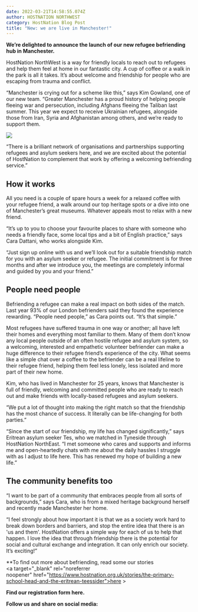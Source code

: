 ```yaml
---
date: 2022-03-21T14:58:55.074Z
author: HOSTNATION NORTHWEST
category: HostNation Blog Post
title: "New: we are live in Manchester!"
---
```

**We’re delighted to announce the launch of our new refugee befriending hub in Manchester.**

HostNation NorthWest is a way for friendly locals to reach out to refugees and help them feel at home in our fantastic city. A cup of coffee or a walk in the park is all it takes. It’s about welcome and friendship for people who are escaping from trauma and conflict.

“Manchester is crying out for a scheme like this,” says Kim Gowland, one of our new team. “Greater Manchester has a proud history of helping people fleeing war and persecution, including Afghans fleeing the Taliban last summer. This year we expect to receive Ukrainian refugees, alongside those from Iran, Syria and Afghanistan among others, and we’re ready to support them. 

![](/assets/manchester-kim-and-cara.png)

“There is a brilliant network of organisations and partnerships supporting refugees and asylum seekers here, and we are excited about the potential of HostNation to complement that work by offering a welcoming befriending service.”

## How it works

All you need is a couple of spare hours a week for a relaxed coffee with your refugee friend, a walk around our top heritage spots or a dive into one of Manchester’s great museums. Whatever appeals most to relax with a new friend.

“It’s up to you to choose your favourite places to share with someone who needs a friendly face, some local tips and a bit of English practice,” says Cara Dattani, who works alongside Kim. 

“Just sign up online with us and we’ll look out for a suitable friendship match for you with an asylum seeker or refugee. The initial commitment is for three months and after we introduce you, the meetings are completely informal and guided by you and your friend.”

## People need people

Befriending a refugee can make a real impact on both sides of the match. Last year 93% of our London befrienders said they found the experience rewarding. “People need people,” as Cara points out. “It’s that simple.” 

Most refugees have suffered trauma in one way or another; all have left their homes and everything most familiar to them. Many of them don’t know any local people outside of an often hostile refugee and asylum system, so a welcoming, interested and empathetic volunteer befriender can make a huge difference to their refugee friend’s experience of the city. What seems like a simple chat over a coffee to the befriender can be a real lifeline to their refugee friend, helping them feel less lonely, less isolated and more part of their new home.

Kim, who has lived in Manchester for 25 years, knows that Manchester is full of friendly, welcoming and committed people who are ready to reach out and make friends with locally-based refugees and asylum seekers.  

“We put a lot of thought into making the right match so that the friendship has the most chance of success. It literally can be life-changing for both parties.”

“Since the start of our friendship, my life has changed significantly,” says Eritrean asylum seeker Tes, who we matched in Tyneside through HostNation NorthEast. “I met someone who cares and supports and informs me and open-heartedly chats with me about the daily hassles I struggle with as I adjust to life here. This has renewed my hope of building a new life.”

## The community benefits too

“I want to be part of a community that embraces people from all sorts of backgrounds,” says Cara, who is from a mixed heritage background herself and recently made Manchester her home.

“I feel strongly about how important it is that we as a society work hard to break down borders and barriers, and stop the entire idea that there is an 'us and them'. HostNation offers a simple way for each of us to help that happen. I love the idea that through friendship there is the potential for social and cultural exchange and integration. It can only enrich our society. It’s exciting!”

**To find out more about befriending, read some our stories <a target="_blank" rel="noreferrer noopener" href="https://www.hostnation.org.uk/stories/the-primary-school-head-and-the-eritrean-teessider">here ></a>

**Find our registration form here.**

**Follow us and share on social media:**